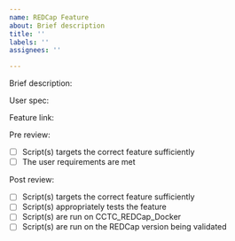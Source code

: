 ```yaml
---
name: REDCap Feature
about: Brief description
title: ''
labels: ''
assignees: ''

---
```


Brief description:


User spec:


Feature link:


Pre review:
- [ ] Script(s) targets the correct feature sufficiently
- [ ] The user requirements are met

Post review:
- [ ] Script(s) targets the correct feature sufficiently
- [ ] Script(s) appropriately tests the feature
- [ ] Script(s) are run on CCTC_REDCap_Docker
- [ ] Script(s) are run on the REDCap version being validated
